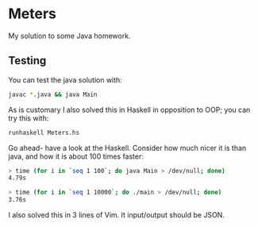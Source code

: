 # Meters

My solution to some Java homework.


## Testing

You can test the java solution with:

```bash
javac *.java && java Main
```

As is customary I also solved this in Haskell in opposition to OOP; you can try this with:

```bash
runhaskell Meters.hs
```

Go ahead- have a look at the Haskell. Consider how much nicer it is than java, and how it is about 100 times faster:

```bash
> time (for i in `seq 1 100`; do java Main > /dev/null; done)
4.79s

> time (for i in `seq 1 10000`; do ./main > /dev/null; done)
3.76s
```

I also solved this in 3 lines of Vim. It input/output should be JSON.
